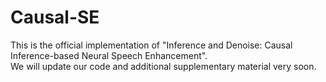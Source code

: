 # Causal-SE
This is the official implementation of "Inference and Denoise: Causal Inference-based Neural Speech Enhancement".<br>
We will update our code and additional supplementary material very soon.
